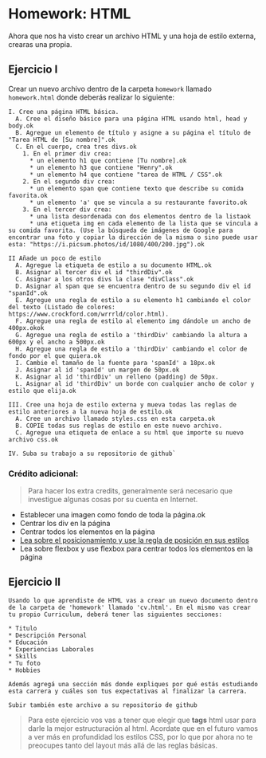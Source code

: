# Homework: HTML

Ahora que nos ha visto crear un archivo HTML y una hoja de estilo externa, crearas una propia.

## Ejercicio I

Crear un nuevo archivo dentro de la carpeta `homework` llamado `homework.html` donde deberás realizar lo siguiente:
```
I. Cree una página HTML básica.
  A. Cree el diseño básico para una página HTML usando html, head y body.ok
  B. Agregue un elemento de título y asigne a su página el título de "Tarea HTML de [Su nombre]".ok
  C. En el cuerpo, crea tres divs.ok
    1. En el primer div crea:
      * un elemento h1 que contiene [Tu nombre].ok
      * un elemento h3 que contiene "Henry".ok
      * un elemento h4 que contiene "tarea de HTML / CSS".ok
    2. En el segundo div crea:
      * un elemento span que contiene texto que describe su comida favorita.ok
      * un elemento 'a' que se vincula a su restaurante favorito.ok
    3. En el tercer div crea:
      * una lista desordenada con dos elementos dentro de la listaok
      * una etiqueta img en cada elemento de la lista que se vincula a su comida favorita. (Use la búsqueda de imágenes de Google para encontrar una foto y copiar la dirección de la misma o sino puede usar esta: "https://i.picsum.photos/id/1080/400/200.jpg").ok
```

```
II Añade un poco de estilo
  A. Agregue la etiqueta de estilo a su documento HTML.ok
  B. Asignar al tercer div el id "thirdDiv".ok
  C. Asignar a los otros divs la clase "divClass".ok
  D. Asignar al span que se encuentra dentro de su segundo div el id "spanId".ok
  E. Agregue una regla de estilo a su elemento h1 cambiando el color del texto (Listado de colores: https://www.crockford.com/wrrrld/color.html).
  F. Agregue una regla de estilo al elemento img dándole un ancho de 400px.okok
  G. Agregue una regla de estilo a 'thirdDiv' cambiando la altura a 600px y el ancho a 500px.ok
  H. Agregue una regla de estilo a 'thirdDiv' cambiando el color de fondo por el que quiera.ok
  I. Cambie el tamaño de la fuente para 'spanId' a 18px.ok
  J. Asignar al id 'spanId' un margen de 50px.ok
  K. Asignar al id 'thirdDiv' un relleno (padding) de 50px.
  L. Asignar al id 'thirdDiv' un borde con cualquier ancho de color y estilo que elija.ok
```

```
III. Cree una hoja de estilo externa y mueva todas las reglas de estilo anteriores a la nueva hoja de estilo.ok
  A. Cree un archivo llamado styles.css en esta carpeta.ok
  B. COPIE todas sus reglas de estilo en este nuevo archivo.
  C. Agregue una etiqueta de enlace a su html que importe su nuevo archivo css.ok
```

```
IV. Suba su trabajo a su repositorio de github`
```

### Crédito adicional:
>   Para hacer los extra credits, generalmente será necesario que investigue algunas cosas por su cuenta en Internet.

  * Establecer una imagen como fondo de toda la página.ok
  * Centrar los div en la página
  * Centrar todos los elementos en la página
  * [Lea sobre el posicionamiento y use la regla de posición en sus estilos](https://es.learnlayout.com/index.html)
  * Lea sobre flexbox y use flexbox para centrar todos los elementos en la página

## Ejercicio II

```
Usando lo que aprendiste de HTML vas a crear un nuevo documento dentro de la carpeta de 'homework' llamado 'cv.html'. En el mismo vas crear tu propio Curriculum, deberá tener las siguientes secciones:

* Titulo
* Descripción Personal
* Educación
* Experiencias Laborales
* Skills
* Tu foto
* Hobbies

Además agregá una sección más donde expliques por qué estás estudiando esta carrera y cuáles son tus expectativas al finalizar la carrera.

Subir también este archivo a su repositorio de github

```

> Para este ejercicio vos vas a tener que elegir que **tags** html usar para darle la mejor estructuración al html. Acordate que en el futuro vamos a ver más en profundidad los estilos CSS, por lo que por ahora no te preocupes tanto del layout más allá de las reglas básicas.
